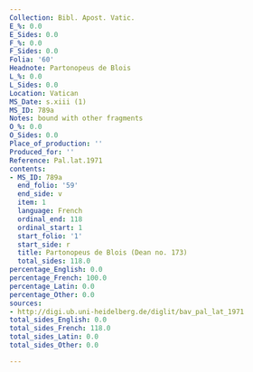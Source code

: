 ```yaml
---
Collection: Bibl. Apost. Vatic.
E_%: 0.0
E_Sides: 0.0
F_%: 0.0
F_Sides: 0.0
Folia: '60'
Headnote: Partonopeus de Blois
L_%: 0.0
L_Sides: 0.0
Location: Vatican
MS_Date: s.xiii (1)
MS_ID: 789a
Notes: bound with other fragments
O_%: 0.0
O_Sides: 0.0
Place_of_production: ''
Produced_for: ''
Reference: Pal.lat.1971
contents:
- MS_ID: 789a
  end_folio: '59'
  end_side: v
  item: 1
  language: French
  ordinal_end: 118
  ordinal_start: 1
  start_folio: '1'
  start_side: r
  title: Partonopeus de Blois (Dean no. 173)
  total_sides: 118.0
percentage_English: 0.0
percentage_French: 100.0
percentage_Latin: 0.0
percentage_Other: 0.0
sources:
- http://digi.ub.uni-heidelberg.de/diglit/bav_pal_lat_1971
total_sides_English: 0.0
total_sides_French: 118.0
total_sides_Latin: 0.0
total_sides_Other: 0.0

---
```

